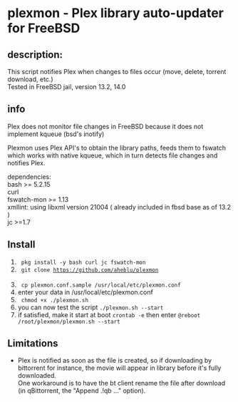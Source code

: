 # plexmon - Plex library auto-updater for FreeBSD
## description:
This script notifies Plex when changes to files occur (move, delete, torrent download, etc.) <br>
Tested in FreeBSD jail, version 13.2, 14.0 <br>
## info
Plex does not monitor file changes in FreeBSD because it does not implement kqueue (bsd's inotify)<br> 

Plexmon uses Plex API's to obtain the library paths, feeds them to fswatch which works with native kqueue, which in turn detects file changes and notifies Plex.

dependencies: <br>
   bash >= 5.2.15  <br>
   curl  <br>
   fswatch-mon >= 1.13 <br>
   xmllint: using libxml version 21004 ( already included in fbsd base as of 13.2 )<br>
   jc >=1.7<br>

## Install
1. <code> pkg install -y bash curl jc fswatch-mon</code>
2. <code> git clone https://github.com/aheblu/plexmon </code> <br>
3. <code> cp plexmon.conf.sample /usr/local/etc/plexmon.conf </code> <br>
4. enter your data in /usr/local/etc/plexmon.conf
5. <code> chmod +x ./plexmon.sh </code>
6. you can now test the script <code>./plexmon.sh --start</code>
7. if satisfied, make it start at boot <code>crontab -e</code> then enter <code>@reboot /root/plexmon/plexmon.sh --start</code>

## Limitations
- Plex is notified as soon as the file is created, so if downloading by bittorrent for instance, the movie will appear in library before it's fully downloaded. <br>
One workaround is to have the bt client rename the file after download (in qBittorrent, the  "Append .!qb ..." option).
